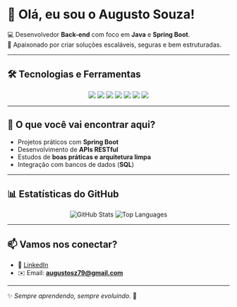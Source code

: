 # 👋 Olá, eu sou o Augusto Souza!  

💻 Desenvolvedor **Back-end** com foco em **Java** e **Spring Boot**.  
🚀 Apaixonado por criar soluções escaláveis, seguras e bem estruturadas.

---

## 🛠️ Tecnologias e Ferramentas

<div align="center">
  <img src="https://img.shields.io/badge/Java-ED8B00?style=for-the-badge&logo=java&logoColor=white"/>
  <img src="https://img.shields.io/badge/Spring%20Boot-6DB33F?style=for-the-badge&logo=springboot&logoColor=white"/>
  <img src="https://img.shields.io/badge/Maven-C71A36?style=for-the-badge&logo=apachemaven&logoColor=white"/>
  <img src="https://img.shields.io/badge/PostgreSQL-316192?style=for-the-badge&logo=postgresql&logoColor=white"/>
  <img src="https://img.shields.io/badge/MySQL-4479A1?style=for-the-badge&logo=mysql&logoColor=white"/>
  <img src="https://img.shields.io/badge/Docker-2496ED?style=for-the-badge&logo=docker&logoColor=white"/>
  <img src="https://img.shields.io/badge/Git-F05032?style=for-the-badge&logo=git&logoColor=white"/>
</div>

---

## 📂 O que você vai encontrar aqui?
- Projetos práticos com **Spring Boot**  
- Desenvolvimento de **APIs RESTful**  
- Estudos de **boas práticas e arquitetura limpa**  
- Integração com bancos de dados (**SQL**)  

---

## 📊 Estatísticas do GitHub

<div align="center">
  <img src="https://github-readme-stats.vercel.app/api?username=augusto-souza&show_icons=true&theme=tokyonight" alt="GitHub Stats"/>
  <img src="https://github-readme-stats.vercel.app/api/top-langs/?username=augusto-souza&layout=compact&theme=tokyonight" alt="Top Languages"/>
</div>

---

## 📫 Vamos nos conectar?
- 🔗 [LinkedIn](https://www.linkedin.com/in/augusto-souza-severo-b17809185/)  
- ✉️ Email: **augustosz79@gmail.com**  

---

✨ *Sempre aprendendo, sempre evoluindo.* 🚀

